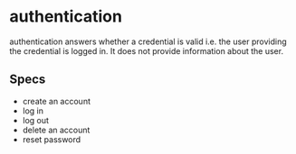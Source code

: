# authentication

authentication answers whether a credential is valid i.e. the user providing the credential is logged in. It does not provide information about the user.

## Specs

- create an account
- log in
- log out
- delete an account
- reset password
